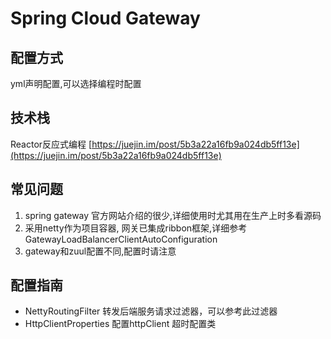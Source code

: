 # Spring Cloud Gateway


## 配置方式
yml声明配置,可以选择编程时配置

## 技术栈
Reactor反应式编程
[https://juejin.im/post/5b3a22a16fb9a024db5ff13e](https://juejin.im/post/5b3a22a16fb9a024db5ff13e)

## 常见问题
1. spring gateway 官方网站介绍的很少,详细使用时尤其用在生产上时多看源码
2. 采用netty作为项目容器, 网关已集成ribbon框架,详细参考 GatewayLoadBalancerClientAutoConfiguration
3. gateway和zuul配置不同,配置时请注意


## 配置指南
* NettyRoutingFilter 转发后端服务请求过滤器，可以参考此过滤器
* HttpClientProperties 配置httpClient 超时配置类

